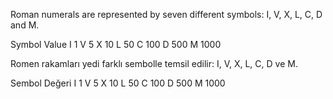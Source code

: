 Roman numerals are represented by seven different symbols: I, V, X, L, C, D and M.

Symbol       Value
I             1
V             5
X             10
L             50
C             100
D             500
M             1000

Romen rakamları yedi farklı sembolle temsil edilir: I, V, X, L, C, D ve M.

Sembol Değeri
I             1
V             5
X             10
L             50
C             100
D             500
M             1000
